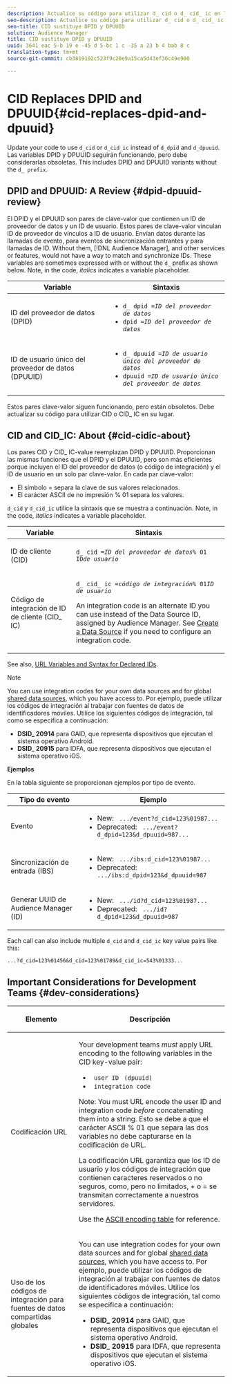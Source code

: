 ```yaml
---
description: Actualice su código para utilizar d_ cid o d_ cid_ ic en lugar de d_ dpid y d_ dpuuid. Las variables DPID y DPUUID seguirán funcionando, pero debe considerarlas obsoletas. Esto incluye las variantes DPID y DPUUID sin el prefijo d_ prefijo.
seo-description: Actualice su código para utilizar d_ cid o d_ cid_ ic en lugar de d_ dpid y d_ dpuuid. Las variables DPID y DPUUID seguirán funcionando, pero debe considerarlas obsoletas. Esto incluye las variantes DPID y DPUUID sin el prefijo d_ prefijo.
seo-title: CID sustituye DPID y DPUUID
solution: Audience Manager
title: CID sustituye DPID y DPUUID
uuid: 3641 eac 5-b 19 e -45 d 5-bc 1 c -35 a 23 b 4 bab 8 c
translation-type: tm+mt
source-git-commit: cb3819192c523f9c20e9a15ca5d43ef36c49e900

---
```



# CID Replaces DPID and DPUUID{#cid-replaces-dpid-and-dpuuid}

Update your code to use `d_cid` or `d_cid_ic` instead of `d_dpid` and `d_dpuuid`. Las variables DPID y DPUUID seguirán funcionando, pero debe considerarlas obsoletas. This includes DPID and DPUUID variants without the `d_ prefix`.

## DPID and DPUUID: A Review {#dpid-dpuuid-review}

El DPID y el DPUUID son pares de clave-valor que contienen un ID de proveedor de datos y un ID de usuario. Estos pares de clave-valor vinculan ID de proveedor de vínculos a ID de usuario. Envían datos durante las llamadas de evento, para eventos de sincronización entrantes y para llamadas de ID. Without them, [!DNL Audience Manager], and other services or features, would not have a way to match and synchronize IDs. These variables are sometimes expressed with or without the `d_` prefix as shown below. Note, in the code, *italics* indicates a variable placeholder.

<table id="table_932B4416AE1E44E4A1E98D779D3B1ED5"> 
 <thead> 
  <tr> 
   <th colname="col1" class="entry"> Variable </th> 
   <th colname="col2" class="entry"> Sintaxis </th> 
  </tr> 
 </thead>
 <tbody> 
  <tr> 
   <td colname="col1"> <p>ID del proveedor de datos (DPID) </p> </td> 
   <td colname="col2"> 
    <ul id="ul_0567D39DCE784C20A81EC0845C7B1C6B"> 
     <li id="li_DDD8C18266314987A7C802918F4892A8"> <code>d_ dpid =<i>ID del proveedor de datos</i></code> </li> 
     <li id="li_80185558932E416698ABD71158303EA8"> <code>dpid =<i>ID del proveedor de datos</i></code> </li> 
    </ul> </td> 
  </tr> 
  <tr> 
   <td colname="col1"> <p>ID de usuario único del proveedor de datos (DPUUID) </p> </td> 
   <td colname="col2"> 
    <ul id="ul_EA7F769523B142CE8FF5886E5CDFF2D9"> 
     <li id="li_C984E2FF0A83495880BB87C610FA3F79"> <code>d_ dpuuid =<i>ID de usuario único del proveedor de datos</i></code> </li> 
     <li id="li_DCFFAC995DCC49F489ACEFD97A06F877"> <code>dpuuid =<i>ID de usuario único del proveedor de datos</i></code> </li> 
    </ul> </td> 
  </tr> 
 </tbody> 
</table>

Estos pares clave-valor siguen funcionando, pero están obsoletos. Debe actualizar su código para utilizar CID o CID_ IC en su lugar.

## CID and CID_IC: About {#cid-cidic-about}

Los pares CID y CID_ IC-value reemplazan DPID y DPUUID. Proporcionan las mismas funciones que el DPID y el DPUUID, pero son más eficientes porque incluyen el ID del proveedor de datos (o código de integración) y el ID de usuario en un solo par clave-valor. En cada par clave-valor:

* El símbolo = separa la clave de sus valores relacionados.
* El carácter ASCII de no impresión % 01 separa los valores.

`d_cid` y `d_cid_ic` utilice la sintaxis que se muestra a continuación. Note, in the code, *italics* indicates a variable placeholder.

<table id="table_0C8A4F8FDBC84416B4EB476F67BCFA8E"> 
 <thead> 
  <tr> 
   <th colname="col1" class="entry"> Variable </th> 
   <th colname="col2" class="entry"> Sintaxis </th> 
  </tr> 
 </thead>
 <tbody> 
  <tr> 
   <td colname="col1"> <p>ID de cliente (CID) </p> </td> 
   <td colname="col2"> <p> <code>d_ cid =<i>ID del proveedor de datos</i>% 01 ID<i>de usuario</i></code> </p> </td> 
  </tr> 
  <tr> 
   <td colname="col1"> <p>Código de integración de ID de cliente (CID_ IC) </p> </td> 
   <td colname="col2"> <p> <code>d_ cid_ ic =<i>código de integración</i>% 01<i>ID de usuario</i></code> </p> <p> An <span class="term"> integration code</span> is an alternate ID you can use instead of the Data Source ID, assigned by <span class="keyword"> Audience Manager</span>. See <a href="../features/manage-datasources.md#create-data-source"> Create a Data Source</a> if you need to configure an integration code. </p> </td> 
  </tr> 
 </tbody> 
</table>

See also, [URL Variables and Syntax for Declared IDs](../features/declared-ids.md#variables-and-syntax).

>[!NOTE]
>
>You can use integration codes for your own data sources and for global [shared data sources](../features/datasources-list-and-settings.md#settings-menu-options), which you have access to. Por ejemplo, puede utilizar los códigos de integración al trabajar con fuentes de datos de identificadores móviles. Utilice los siguientes códigos de integración, tal como se especifica a continuación:

* **DSID_ 20914** para GAID, que representa dispositivos que ejecutan el sistema operativo Android.
* **DSID_ 20915** para IDFA, que representa dispositivos que ejecutan el sistema operativo iOS.

**Ejemplos**

En la tabla siguiente se proporcionan ejemplos por tipo de evento.

<table id="table_097A58CCD6E64C4DB0652271A4F31AE8"> 
 <thead> 
  <tr> 
   <th colname="col1" class="entry"> Tipo de evento </th> 
   <th colname="col2" class="entry"> Ejemplo </th> 
  </tr>
 </thead>
 <tbody> 
  <tr> 
   <td colname="col1"> <p>Evento </p> </td> 
   <td colname="col2"> 
    <ul id="ul_6EAB4188C6954512A28D1A8328794BCB"> 
     <li id="li_344AAEF1622343489E2AD6E2929CEA98">New: <code> .../event?d_cid=123%01987...</code> </li> 
     <li id="li_B673C1BA5AD24C46AB8F8232EF89CE89">Deprecated: <code> .../event?d_dpid=123&amp;d_dpuuid=987...</code> </li> 
    </ul> </td> 
  </tr> 
  <tr> 
   <td colname="col1"> <p>Sincronización de entrada (IBS) </p> </td> 
   <td colname="col2"> 
    <ul id="ul_78270745CBC2469B8CA9EDB7032B8F92"> 
     <li id="li_8C4620A04504442185F013F74E6B0647">New: <code> .../ibs:d_cid=123%01987...</code> </li> 
     <li id="li_2A8F761C76334C1BB097CF1A9D7E8429">Deprecated: <code> .../ibs:d_dpid=123&amp;d_dpuuid=987</code> </li> 
    </ul> </td> 
  </tr> 
  <tr> 
   <td colname="col1"> <p>Generar UUID de Audience Manager (ID) </p> </td> 
   <td colname="col2"> 
    <ul id="ul_EAA764DCFF7244F69ABF67ACEE13E579"> 
     <li id="li_18467A531FAF454A881CBD157BBFD6D2">New: <code> .../id?d_cid=123%01987...</code> </li> 
     <li id="li_433C33F7BC284362AC7CC3C9DC0BF471">Deprecated: <code> .../id?d_dpid=123&amp;d_dpuuid=987</code> </li> 
    </ul> </td> 
  </tr> 
 </tbody> 
</table>

Each call can also include multiple `d_cid` and `d_cid_ic` key value pairs like this:

```
...?d_cid=123%01456&d_cid=123%01789&d_cid_ic=543%01333...
```

## Important Considerations for Development Teams {#dev-considerations}

<table id="table_5DD068FAE68A42CDB49B6C064706802A"> 
 <thead> 
  <tr> 
   <th colname="col1" class="entry"> <p>Elemento </p> </th> 
   <th colname="col2" class="entry"> <p>Descripción </p> </th> 
  </tr>
 </thead>
 <tbody> 
  <tr> 
   <td colname="col1"> <p>Codificación URL </p> </td> 
   <td colname="col2"> <p>Your development teams <i>must</i> apply URL encoding to the following variables in the CID key-value pair: </p> <p> 
     <ul id="ul_66DCB63C60914057B2BE21F49D9A36CA"> 
      <li id="li_6D82B4DB40BB4BB0B8FAF5841577FAAC"><code> user ID</code> <code> (dpuuid)</code> </li> 
      <li id="li_D2F94B07B0D84B09A5CDFA48518DDD62"><code> integration code</code> </li> 
     </ul> </p> <p> <p>Note: You must URL encode the user ID and integration code <i>before</i> concatenating them into a string. Esto se debe a que el carácter ASCII % 01 que separa las dos variables no debe capturarse en la codificación de URL. </p> </p> <p>La codificación URL garantiza que los ID de usuario y los códigos de integración que contienen caracteres reservados o no seguros, como, pero no limitados, + o = se transmitan correctamente a nuestros servidores. </p> <p>Use the <a href="https://www.w3schools.com/tags/ref_urlencode.asp" format="https" scope="external"> ASCII encoding table</a> for reference. </p> </td> 
  </tr> 
  <tr> 
   <td colname="col1"> <p>Uso de los códigos de integración para fuentes de datos compartidas globales </p> </td> 
   <td colname="col2"> <p>You can use integration codes for your own data sources and for global <a href="../features/datasources-list-and-settings.md#settings-menu-options"> shared data sources</a>, which you have access to. Por ejemplo, puede utilizar los códigos de integración al trabajar con fuentes de datos de identificadores móviles. Utilice los siguientes códigos de integración, tal como se especifica a continuación: </p> <p> 
     <ul id="ul_B306EE96A3BD4CE982E113D5E23826CF"> 
      <li id="li_3340C7AFA9AB4105A2CCF3E476EC7552"> <b>DSID_ 20914</b> para GAID, que representa dispositivos que ejecutan el sistema operativo Android. </li> 
      <li id="li_779D9F08021043FCB233A0ABF5160C76"> <b>DSID_ 20915</b> para IDFA, que representa dispositivos que ejecutan el sistema operativo iOS. </li> 
     </ul> </p> </td> 
  </tr> 
 </tbody> 
</table>

